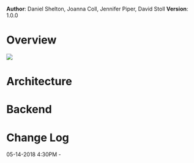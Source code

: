 **Author**: Daniel Shelton, Joanna Coll, Jennifer Piper, David Stoll
**Version**: 1.0.0

# Overview
![](./src/assets/bloomio-logo.jpg)

# Architecture


# Backend



# Change Log

05-14-2018 4:30PM - 